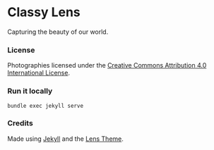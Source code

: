 Classy Lens
===========

Capturing the beauty of our world.

### License

Photographies licensed under the [Creative Commons Attribution 4.0 International License](http://choosealicense.com/licenses/cc-by-4.0/).

### Run it locally

```
bundle exec jekyll serve
```

### Credits

Made using [Jekyll](https://jekyllrb.com/) and the [Lens Theme](https://github.com/andrewbanchich/lens-jekyll-theme).
